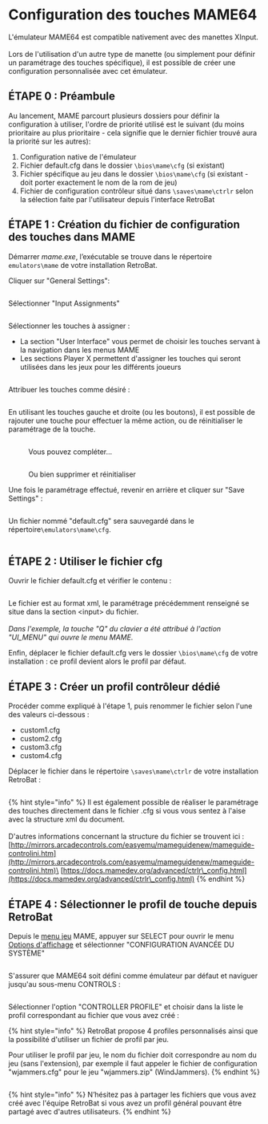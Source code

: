 # Configuration des touches MAME64

L'émulateur MAME64 est compatible nativement avec des manettes XInput.\
\
Lors de l'utilisation d'un autre type de manette (ou simplement pour définir un paramétrage des touches spécifique), il est possible de créer une configuration personnalisée avec cet émulateur.

## ÉTAPE 0 : Préambule

Au lancement, MAME parcourt plusieurs dossiers pour définir la configuration à utiliser, l'ordre de priorité utilisé est le suivant (du moins prioritaire au plus prioritaire - cela signifie que le dernier fichier trouvé aura la priorité sur les autres):

1. Configuration native de l'émulateur
2. Fichier default.cfg dans le dossier `\bios\mame\cfg` (si existant)
3. Fichier spécifique au jeu dans le dossier `\bios\mame\cfg` (si existant - doit porter exactement le nom de la rom de jeu)
4. Fichier de configuration contrôleur situé dans `\saves\mame\ctrlr` selon la sélection faite par l'utilisateur depuis l'interface RetroBat

## ÉTAPE 1 : Création du fichier de configuration des touches dans MAME

Démarrer _mame.exe_, l’exécutable se trouve dans le répertoire `emulators\mame` de votre installation RetroBat.

Cliquer sur "General Settings":

<div align="left">

<figure><img src="https://i.imgur.com/7FfrAyr.png" alt=""><figcaption></figcaption></figure>

</div>

Sélectionner "Input Assignments"

<div align="left">

<figure><img src="https://i.imgur.com/P23EUU1.png" alt=""><figcaption></figcaption></figure>

</div>

Sélectionner les touches à assigner :

* La section "User Interface" vous permet de choisir les touches servant à la navigation dans les menus MAME
* Les sections Player X permettent d'assigner les touches qui seront utilisées dans les jeux pour les différents joueurs

<div align="left">

<figure><img src="https://i.imgur.com/pgXcIQM.png" alt=""><figcaption></figcaption></figure>

</div>

Attribuer les touches comme désiré :

<div align="left">

<figure><img src="https://i.imgur.com/kxVLMtw.png" alt=""><figcaption></figcaption></figure>

</div>

En utilisant les touches gauche et droite (ou les boutons), il est possible de rajouter une touche pour effectuer la même action, ou de réinitialiser le paramétrage de la touche.

<div align="left">

<figure><img src="https://i.imgur.com/ubjsXry.png" alt=""><figcaption><p>Vous pouvez compléter...</p></figcaption></figure>

</div>

<div align="left">

<figure><img src="https://i.imgur.com/6pGoFrF.png" alt=""><figcaption><p>Ou bien supprimer et réinitialiser</p></figcaption></figure>

</div>

Une fois le paramétrage effectué, revenir en arrière et cliquer sur "Save Settings" :

<div align="left">

<figure><img src="https://i.imgur.com/pDLsvFJ.png" alt=""><figcaption></figcaption></figure>

</div>

Un fichier nommé "default.cfg" sera sauvegardé dans le répertoire`\emulators\mame\cfg`.

<div align="left">

<figure><img src="https://i.imgur.com/PmZJO4I.png" alt=""><figcaption></figcaption></figure>

</div>



## ÉTAPE 2 : Utiliser le fichier cfg

Ouvrir le fichier default.cfg et vérifier le contenu :

<div align="left">

<figure><img src="https://i.imgur.com/tYgSbfM.png" alt=""><figcaption></figcaption></figure>

</div>

Le fichier est au format xml, le paramétrage précédemment renseigné se situe dans la section \<input> du fichier.\
\
_Dans l'exemple, la touche "Q" du clavier a été attribué à l'action "UI\_MENU" qui ouvre le menu MAME._

Enfin, déplacer le fichier default.cfg vers le dossier `\bios\mame\cfg` de votre installation : ce profil devient alors le profil par défaut.

## ÉTAPE 3 : Créer un profil contrôleur dédié

Procéder comme expliqué à l'étape 1, puis renommer le fichier selon l'une des valeurs ci-dessous :&#x20;

* custom1.cfg
* custom2.cfg
* custom3.cfg
* custom4.cfg

Déplacer le fichier dans le répertoire `\saves\mame\ctrlr` de votre installation RetroBat :

<div align="left">

<figure><img src="https://i.imgur.com/15wt2XH.png" alt=""><figcaption></figcaption></figure>

</div>

{% hint style="info" %}
Il est également possible de réaliser le paramétrage des touches directement dans le fichier .cfg si vous vous sentez à l'aise avec la structure xml du document.\
\
D'autres informations concernant la structure du fichier se trouvent ici : \
[http://mirrors.arcadecontrols.com/easyemu/mameguidenew/mameguide-controlini.htm](http://mirrors.arcadecontrols.com/easyemu/mameguidenew/mameguide-controlini.htm)\
[https://docs.mamedev.org/advanced/ctrlr\_config.html](https://docs.mamedev.org/advanced/ctrlr\_config.html)
{% endhint %}

## ÉTAPE 4 : Sélectionner le profil de touche depuis RetroBat

Depuis le [menu jeu](../../navigation/system-view-and-game-view.md#vue-jeux) MAME, appuyer sur SELECT pour ouvrir le menu [Options d'affichage](../../navigation/view-options.md) et sélectionner "CONFIGURATION AVANCÉE DU SYSTÈME"

<div align="left">

<figure><img src="https://i.imgur.com/6LP55Wp.png" alt=""><figcaption></figcaption></figure>

</div>

S'assurer que MAME64 soit défini comme émulateur par défaut et naviguer jusqu'au sous-menu CONTROLS :

<div align="left">

<figure><img src="https://i.imgur.com/gC4dECi.png" alt=""><figcaption></figcaption></figure>

</div>

Sélectionner l'option "CONTROLLER PROFILE" et choisir dans la liste le profil correspondant au fichier que vous avez créé :

{% hint style="info" %}
RetroBat propose 4 profiles personnalisés ainsi que la possibilité d'utiliser un fichier de profil par jeu.

Pour utiliser le profil par jeu, le nom du fichier doit correspondre au nom du jeu (sans l'extension), par exemple il faut appeler le fichier de configuration "wjammers.cfg" pour le jeu "wjammers.zip" (WindJammers).
{% endhint %}

<div align="left">

<figure><img src="https://i.imgur.com/GFOlbA4.png" alt=""><figcaption></figcaption></figure>

</div>

{% hint style="info" %}
N’hésitez pas à partager les fichiers que vous avez créé avec l'équipe RetroBat si vous avez un profil général pouvant être partagé avec d'autres utilisateurs.
{% endhint %}
